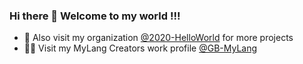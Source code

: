 ### Hi there 👋 Welcome to my world !!!

- 🏢 Also visit my organization [@2020-HelloWorld](https://github.com/2020-HelloWorld) for more projects 
- 🧑‍💼 Visit my MyLang Creators work profile [@GB-MyLang](https://github.com/GB-MyLang)
